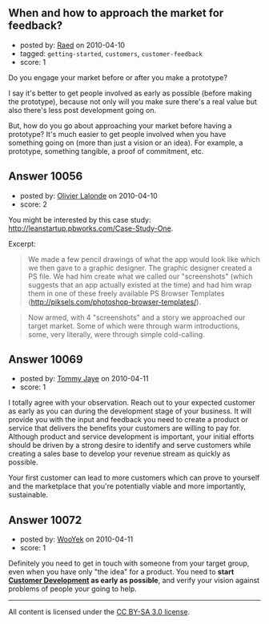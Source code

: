 ## When and how to approach the market for feedback?

- posted by: [Raed](https://stackexchange.com/users/-1/2593-raed) on 2010-04-10
- tagged: `getting-started`, `customers`, `customer-feedback`
- score: 1

Do you engage your market before or after you make a prototype?

I say it's better to get people involved as early as possible (before making the prototype), because not only will you make sure there's a real value but also there's less post development going on.

But, how do you go about approaching your market before having a prototype? It's much easier to get people involved when you have something going on (more than just a vision or an idea). For example, a prototype, something tangible, a proof of commitment, etc.





## Answer 10056

- posted by: [Olivier Lalonde](https://stackexchange.com/users/-1/1030-olivier-lalonde) on 2010-04-10
- score: 2

You might be interested by this case study: http://leanstartup.pbworks.com/Case-Study-One. 

Excerpt:

> We made a few pencil drawings of what the app would look like which we then gave to a graphic designer.  The graphic designer created a PS file. We had him create what we called our "screenshots" (which suggests that an app actually existed at the time) and had him wrap them in one of these freely available PS Browser Templates (http://piksels.com/photoshop-browser-templates/).
 
> Now armed, with 4 "screenshots" and a story we approached our target market. Some of which were through warm introductions, some, very literally, were through simple cold-calling.




## Answer 10069

- posted by: [Tommy Jaye](https://stackexchange.com/users/-1/1987-tommy-jaye) on 2010-04-11
- score: 1

I totally agree with your observation.  Reach out to your expected customer as early as you can during the development stage of your business.  It will provide you with the input and feedback you need to create a product or service that delivers the benefits your customers are willing to pay for.  Although product and service development is important, your initial efforts should be driven by a strong desire to identify and serve customers  while creating a sales base to develop your revenue stream as quickly as possible.

Your first customer can lead to more customers which can prove to yourself and the marketplace that you're potentially viable and more importantly, sustainable.


## Answer 10072

- posted by: [WooYek](https://stackexchange.com/users/-1/3061-wooyek) on 2010-04-11
- score: 1

<p>Definitely you need to get in touch with someone from your target group, even when you have only "the idea" for a product. You need to <strong>start <a href="http://www.cindyalvarez.com/communication/customer-development-interviews-how-to-what-you-should-be-learning" rel="nofollow">Customer Development</a> as early as possible</strong>, and verify your vision against problems of people your going to help.</p>




---

All content is licensed under the [CC BY-SA 3.0 license](https://creativecommons.org/licenses/by-sa/3.0/).
